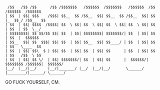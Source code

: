      /$$   /$$ /$$      /$$ /$$$$$$$   /$$$$$$  /$$$$$$$   /$$$$$$  /$$       /$$$$$$  /$$$$$$ 
    | $$  | $$| $$$    /$$$| $$__  $$ /$$__  $$| $$__  $$ /$$__  $$| $$      |_  $$_/ /$$__  $$
    | $$  | $$| $$$$  /$$$$| $$  \ $$| $$  \ $$| $$  \ $$| $$  \ $$| $$        | $$  | $$  \__/
    | $$$$$$$$| $$ $$/$$ $$| $$  | $$| $$$$$$$$| $$$$$$$/| $$  | $$| $$        | $$  |  $$$$$$ 
    | $$__  $$| $$  $$$| $$| $$  | $$| $$__  $$| $$____/ | $$  | $$| $$        | $$   \____  $$
    | $$  | $$| $$\  $ | $$| $$  | $$| $$  | $$| $$      | $$  | $$| $$        | $$   /$$  \ $$
    | $$  | $$| $$ \/  | $$| $$$$$$$/| $$  | $$| $$      |  $$$$$$/| $$$$$$$$ /$$$$$$|  $$$$$$/
    |__/  |__/|__/     |__/|_______/ |__/  |__/|__/       \______/ |________/|______/ \______/ 
                                                                                               
                                                                                               
GO FUCK YOURSELF, CM.